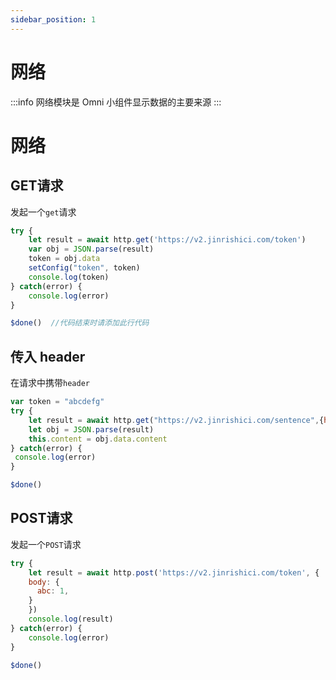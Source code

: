 ```yaml
---
sidebar_position: 1
---
```

# 网络
:::info
网络模块是 Omni 小组件显示数据的主要来源
:::
# 网络


## GET请求
发起一个```get```请求
```js
try {
    let result = await http.get('https://v2.jinrishici.com/token')
    var obj = JSON.parse(result)
    token = obj.data
    setConfig("token", token)
    console.log(token)
} catch(error) {
    console.log(error)
}

$done()  //代码结束时请添加此行代码
```

## 传入 header
在请求中携带```header```
```js
var token = "abcdefg"
try {
    let result = await http.get("https://v2.jinrishici.com/sentence",{headers: {'X-User-Token':token}})
    let obj = JSON.parse(result)
    this.content = obj.data.content
} catch(error) {
 console.log(error)
}

$done()
```

## POST请求
发起一个```POST```请求
```js
try {
    let result = await http.post('https://v2.jinrishici.com/token', {
    body: {
      abc: 1,
    }
    })
    console.log(result)
} catch(error) {
    console.log(error)
}

$done()
```
